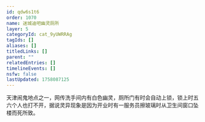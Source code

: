 ```yaml
---
id: qdw6s1t6
order: 1070
name: 迷城迪吧幽灵厕所
layer: 5
categoryId: cat_9yUWRRAg
tagIds: []
aliases: []
titledLinks: []
parent: ""
relatedEntries: []
timelineEvents: []
nsfw: false
lastUpdated: 1758087125
---
```


天津闹鬼地点之一，网传洗手间内有白色幽灵，厕所门有时会自动上锁，锁上时五六个人也打不开，据说灵异现象是因为开业时有一服务员擦玻璃时从卫生间窗口坠楼而死所致。